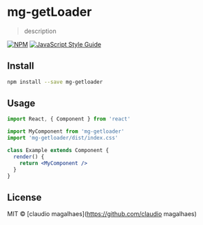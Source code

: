 # mg-getLoader

> description

[![NPM](https://img.shields.io/npm/v/mg-getloader.svg)](https://www.npmjs.com/package/mg-getloader) [![JavaScript Style Guide](https://img.shields.io/badge/code_style-standard-brightgreen.svg)](https://standardjs.com)

## Install

```bash
npm install --save mg-getloader
```

## Usage

```jsx
import React, { Component } from 'react'

import MyComponent from 'mg-getloader'
import 'mg-getloader/dist/index.css'

class Example extends Component {
  render() {
    return <MyComponent />
  }
}
```

## License

MIT © [claudio magalhaes](https://github.com/claudio magalhaes)
